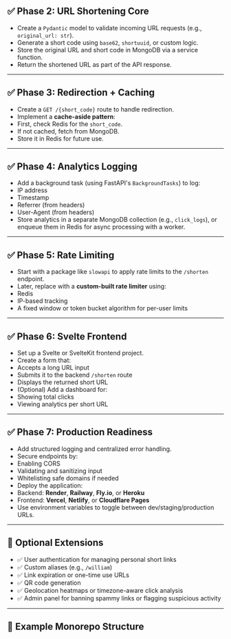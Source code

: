 
## ✅ Phase 2: URL Shortening Core

- Create a `Pydantic` model to validate incoming URL requests (e.g., `original_url: str`).
- Generate a short code using `base62`, `shortuuid`, or custom logic.
- Store the original URL and short code in MongoDB via a service function.
- Return the shortened URL as part of the API response.

---

## ✅ Phase 3: Redirection + Caching

- Create a `GET /{short_code}` route to handle redirection.
- Implement a **cache-aside pattern**:
- First, check Redis for the `short_code`.
- If not cached, fetch from MongoDB.
- Store it in Redis for future use.

---

## ✅ Phase 4: Analytics Logging

- Add a background task (using FastAPI's `BackgroundTasks`) to log:
- IP address
- Timestamp
- Referrer (from headers)
- User-Agent (from headers)
- Store analytics in a separate MongoDB collection (e.g., `click_logs`), or enqueue them in Redis for async processing with a worker.

---

## ✅ Phase 5: Rate Limiting

- Start with a package like `slowapi` to apply rate limits to the `/shorten` endpoint.
- Later, replace with a **custom-built rate limiter** using:
- Redis
- IP-based tracking
- A fixed window or token bucket algorithm for per-user limits

---

## ✅ Phase 6: Svelte Frontend

- Set up a Svelte or SvelteKit frontend project.
- Create a form that:
- Accepts a long URL input
- Submits it to the backend `/shorten` route
- Displays the returned short URL
- (Optional) Add a dashboard for:
- Showing total clicks
- Viewing analytics per short URL

---

## ✅ Phase 7: Production Readiness

- Add structured logging and centralized error handling.
- Secure endpoints by:
- Enabling CORS
- Validating and sanitizing input
- Whitelisting safe domains if needed
- Deploy the application:
- Backend: **Render**, **Railway**, **Fly.io**, or **Heroku**
- Frontend: **Vercel**, **Netlify**, or **Cloudflare Pages**
- Use environment variables to toggle between dev/staging/production URLs.

---

## 🚀 Optional Extensions

- ✅ User authentication for managing personal short links
- ✅ Custom aliases (e.g., `/william`)
- ✅ Link expiration or one-time use URLs
- ✅ QR code generation
- ✅ Geolocation heatmaps or timezone-aware click analysis
- ✅ Admin panel for banning spammy links or flagging suspicious activity

---

## 📂 Example Monorepo Structure

